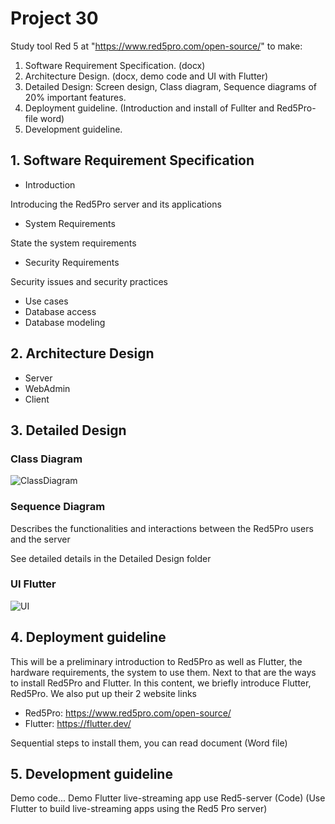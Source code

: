 # Project 30 
Study tool Red 5 at "https://www.red5pro.com/open-source/" to make: 

1) Software Requirement Specification. (docx)
2) Architecture Design. (docx, demo code and UI with Flutter)
3) Detailed Design: Screen design, Class diagram, Sequence diagrams of 20% important features.
4) Deployment guideline. (Introduction and install of Fullter and Red5Pro-file word)
5) Development guideline.

## 1. Software Requirement Specification
 - Introduction
 
Introducing the Red5Pro server and its applications
 
 - System Requirements
 
 State the system requirements
 
 - Security Requirements
 
 Security issues and security practices
 
 - Use cases
 - Database access
 - Database modeling

## 2. Architecture Design
 - Server
 - WebAdmin
 - Client
## 3. Detailed Design

### Class Diagram

![ClassDiagram](https://user-images.githubusercontent.com/74059634/103170917-98b2d980-487a-11eb-8da8-3f6748f8b2ff.png)

### Sequence Diagram

Describes the functionalities and interactions between the Red5Pro users and the server

See detailed details in the Detailed Design folder

### UI Flutter

![UI](https://user-images.githubusercontent.com/74059634/103166508-401d1580-4855-11eb-9d63-e8dd2271b14a.png)

## 4. Deployment guideline

This will be a preliminary introduction to Red5Pro as well as Flutter, the hardware requirements, the system to use them. Next to that are the ways to install Red5Pro and Flutter.
In this content, we briefly introduce Flutter, Red5Pro. We also put up their 2 website links
 - Red5Pro: https://www.red5pro.com/open-source/
 - Flutter: https://flutter.dev/
 
 Sequential steps to install them, you can read document (Word file)

## 5. Development guideline

Demo code... Demo Flutter live-streaming app use Red5-server (Code)
(Use Flutter to build live-streaming apps using the Red5 Pro server)





